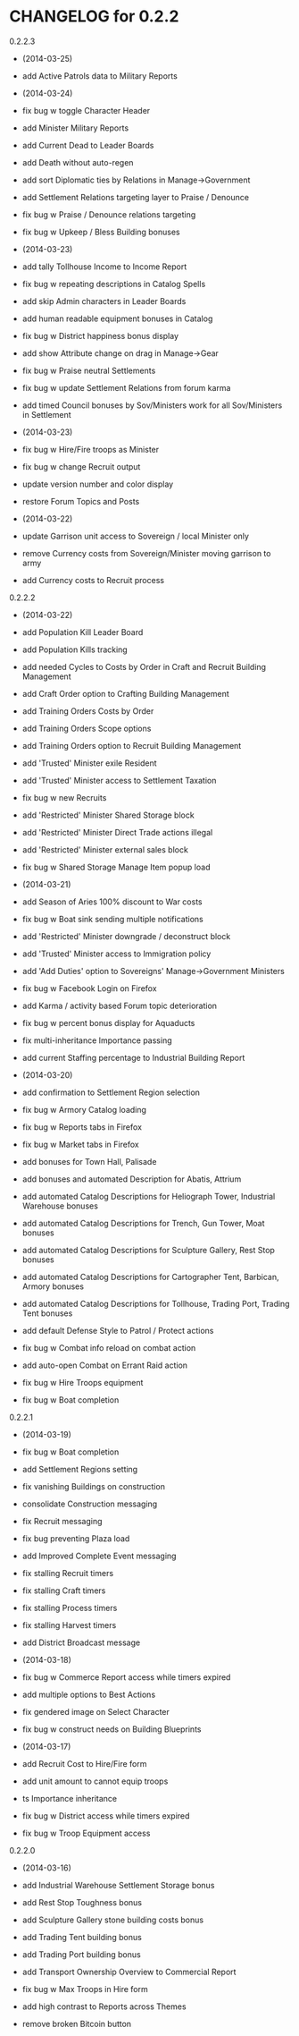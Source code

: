CHANGELOG for 0.2.2
===================

0.2.2.3

* (2014-03-25)

 * add Active Patrols data to Military Reports

* (2014-03-24)

 * fix bug w toggle Character Header
 * add Minister Military Reports
 * add Current Dead to Leader Boards
 * add Death without auto-regen
 * add sort Diplomatic ties by Relations in Manage->Government
 * add Settlement Relations targeting layer to Praise / Denounce
 * fix bug w Praise / Denounce relations targeting
 * fix bug w Upkeep / Bless Building bonuses

* (2014-03-23)

 * add tally Tollhouse Income to Income Report
 * fix bug w repeating descriptions in Catalog Spells
 * add skip Admin characters in Leader Boards
 * add human readable equipment bonuses in Catalog
 * fix bug w District happiness bonus display
 * add show Attribute change on drag in Manage->Gear
 * fix bug w Praise neutral Settlements
 * fix bug w update Settlement Relations from forum karma
 * add timed Council bonuses by Sov/Ministers work for all Sov/Ministers in Settlement

* (2014-03-23)

 * fix bug w Hire/Fire troops as Minister
 * fix bug w change Recruit output
 * update version number and color display
 * restore Forum Topics and Posts

* (2014-03-22)

 * update Garrison unit access to Sovereign / local Minister only
 * remove Currency costs from Sovereign/Minister moving garrison to army
 * add Currency costs to Recruit process

0.2.2.2

* (2014-03-22)

 * add Population Kill Leader Board
 * add Population Kills tracking
 * add needed Cycles to Costs by Order in Craft and Recruit Building Management
 * add Craft Order option to Crafting Building Management
 * add Training Orders Costs by Order
 * add Training Orders Scope options
 * add Training Orders option to Recruit Building Management
 * add 'Trusted' Minister exile Resident
 * add 'Trusted' Minister access to Settlement Taxation
 * fix bug w new Recruits
 * add 'Restricted' Minister Shared Storage block
 * add 'Restricted' Minister Direct Trade actions illegal
 * add 'Restricted' Minister external sales block
 * fix bug w Shared Storage Manage Item popup load

* (2014-03-21)

 * add Season of Aries 100% discount to War costs
 * fix bug w Boat sink sending multiple notifications
 * add 'Restricted' Minister downgrade / deconstruct block
 * add 'Trusted' Minister access to Immigration policy
 * add 'Add Duties' option to Sovereigns' Manage->Government Ministers
 * fix bug w Facebook Login on Firefox
 * add Karma / activity based Forum topic deterioration
 * fix bug w percent bonus display for Aquaducts
 * fix multi-inheritance Importance passing
 * add current Staffing percentage to Industrial Building Report

* (2014-03-20)

 * add confirmation to Settlement Region selection
 * fix bug w Armory Catalog loading
 * fix bug w Reports tabs in Firefox
 * fix bug w Market tabs in Firefox
 * add bonuses for Town Hall, Palisade
 * add bonuses and automated Description for Abatis, Attrium
 * add automated Catalog Descriptions for Heliograph Tower, Industrial Warehouse bonuses
 * add automated Catalog Descriptions for Trench, Gun Tower, Moat bonuses
 * add automated Catalog Descriptions for Sculpture Gallery, Rest Stop bonuses
 * add automated Catalog Descriptions for Cartographer Tent, Barbican, Armory bonuses
 * add automated Catalog Descriptions for Tollhouse, Trading Port, Trading Tent bonuses
 * add default Defense Style to Patrol / Protect actions
 * fix bug w Combat info reload on combat action
 * add auto-open Combat on Errant Raid action
 * fix bug w Hire Troops equipment
 * fix bug w Boat completion

0.2.2.1

* (2014-03-19)

 * fix bug w Boat completion
 * add Settlement Regions setting
 * fix vanishing Buildings on construction
 * consolidate Construction messaging
 * fix Recruit messaging
 * fix bug preventing Plaza load
 * add Improved Complete Event messaging
 * fix stalling Recruit timers
 * fix stalling Craft timers
 * fix stalling Process timers
 * fix stalling Harvest timers
 * add District Broadcast message

* (2014-03-18)

 * fix bug w Commerce Report access while timers expired
 * add multiple options to Best Actions
 * fix gendered image on Select Character
 * fix bug w construct needs on Building Blueprints

* (2014-03-17)

 * add Recruit Cost to Hire/Fire form
 * add unit amount to cannot equip troops
 * ts Importance inheritance
 * fix bug w District access while timers expired
 * fix bug w Troop Equipment access

0.2.2.0

* (2014-03-16)

 * add Industrial Warehouse Settlement Storage bonus
 * add Rest Stop Toughness bonus
 * add Sculpture Gallery stone building costs bonus
 * add Trading Tent building bonus
 * add Trading Port building bonus
 * add Transport Ownership Overview to Commercial Report
 * fix bug w Max Troops in Hire form
 * add high contrast to Reports across Themes
 * remove broken Bitcoin button
